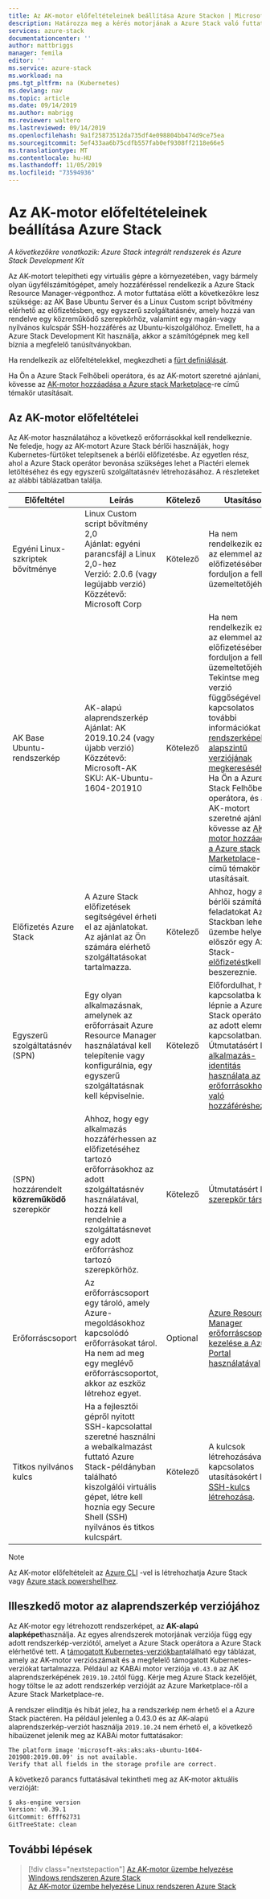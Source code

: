 ```yaml
---
title: Az AK-motor előfeltételeinek beállítása Azure Stackon | Microsoft Docs
description: Határozza meg a kérés motorjának a Azure Stack való futtatásának követelményeit.
services: azure-stack
documentationcenter: ''
author: mattbriggs
manager: femila
editor: ''
ms.service: azure-stack
ms.workload: na
pms.tgt_pltfrm: na (Kubernetes)
ms.devlang: nav
ms.topic: article
ms.date: 09/14/2019
ms.author: mabrigg
ms.reviewer: waltero
ms.lastreviewed: 09/14/2019
ms.openlocfilehash: 9a1f25873512da735df4e098804bb474d9ce75ea
ms.sourcegitcommit: 5ef433aa6b75cdfb557fab0ef9308ff2118e66e5
ms.translationtype: MT
ms.contentlocale: hu-HU
ms.lasthandoff: 11/05/2019
ms.locfileid: "73594936"
---
```

# <a name="set-up-the-prerequisites-for-the-aks-engine-on-azure-stack"></a>Az AK-motor előfeltételeinek beállítása Azure Stack

*A következőkre vonatkozik: Azure Stack integrált rendszerek és Azure Stack Development Kit*

Az AK-motort telepítheti egy virtuális gépre a környezetében, vagy bármely olyan ügyfélszámítógépet, amely hozzáféréssel rendelkezik a Azure Stack Resource Manager-végponthoz. A motor futtatása előtt a következőkre lesz szüksége: az AK Base Ubuntu Server és a Linux Custom script bővítmény elérhető az előfizetésben, egy egyszerű szolgáltatásnév, amely hozzá van rendelve egy közreműködő szerepkörhöz, valamint egy magán-vagy nyilvános kulcspár SSH-hozzáférés az Ubuntu-kiszolgálóhoz. Emellett, ha a Azure Stack Development Kit használja, akkor a számítógépnek meg kell bíznia a megfelelő tanúsítványokban.

Ha rendelkezik az előfeltételekkel, megkezdheti a [fürt definiálását](azure-stack-kubernetes-aks-engine-deploy-cluster.md).

Ha Ön a Azure Stack Felhőbeli operátora, és az AK-motort szeretné ajánlani, kövesse az [AK-motor hozzáadása a Azure stack Marketplace](../operator/azure-stack-aks-engine.md)-re című témakör utasításait.

## <a name="prerequisites-for-the-aks-engine"></a>Az AK-motor előfeltételei

Az AK-motor használatához a következő erőforrásokkal kell rendelkeznie. Ne feledje, hogy az AK-motort Azure Stack bérlői használják, hogy Kubernetes-fürtöket telepítsenek a bérlői előfizetésbe. Az egyetlen rész, ahol a Azure Stack operátor bevonása szükséges lehet a Piactéri elemek letöltéséhez és egy egyszerű szolgáltatásnév létrehozásához. A részleteket az alábbi táblázatban találja.

| Előfeltétel | Leírás | Kötelező | Utasítások |
| --- | --- | --- | --- |
| Egyéni Linux-szkriptek bővítménye | Linux Custom script bővítmény 2,0<br>Ajánlat: egyéni parancsfájl a Linux 2,0-hez<br>Verzió: 2.0.6 (vagy legújabb verzió)<br>Közzétevő: Microsoft Corp | Kötelező | Ha nem rendelkezik ezzel az elemmel az előfizetésében, forduljon a felhő üzemeltetőjéhez. |
| AK Base Ubuntu-rendszerkép | AK-alapú alaprendszerkép<br>Ajánlat: AK<br> 2019.10.24 (vagy újabb verzió)<br>Közzétevő: Microsoft-AK<br>SKU: AK-Ubuntu-1604-201910 | Kötelező | Ha nem rendelkezik ezzel az elemmel az előfizetésében, forduljon a felhő üzemeltetőjéhez. Tekintse meg a verzió függőségével kapcsolatos további információkat a [rendszerképek alapszintű verziójának megkereséséhez](#matching-engine-to-base-image-version).<br> Ha Ön a Azure Stack Felhőbeli operátora, és az AK-motort szeretné ajánlani, kövesse az [AK-motor hozzáadása a Azure stack Marketplace](../operator/azure-stack-aks-engine.md)-re című témakör utasításait. |
| Előfizetés Azure Stack | A Azure Stack előfizetések segítségével érheti el az ajánlatokat. Az ajánlat az Ön számára elérhető szolgáltatásokat tartalmazza. | Kötelező | Ahhoz, hogy a bérlői számítási feladatokat Azure Stackban lehessen üzembe helyezni, először egy Azure Stack- [előfizetést](https://docs.microsoft.com/azure-stack/user/azure-stack-subscribe-services)kell beszereznie. |
| Egyszerű szolgáltatásnév (SPN) |  Egy olyan alkalmazásnak, amelynek az erőforrásait Azure Resource Manager használatával kell telepítenie vagy konfigurálnia, egy egyszerű szolgáltatásnak kell képviselnie. | Kötelező | Előfordulhat, hogy kapcsolatba kell lépnie a Azure Stack operátorral az adott elemmel kapcsolatban.  Útmutatásért lásd: [alkalmazás-identitás használata az erőforrásokhoz való hozzáféréshez](https://docs.microsoft.com/azure-stack/operator/azure-stack-create-service-principals) |
| (SPN) hozzárendelt **közreműködő** szerepkör | Ahhoz, hogy egy alkalmazás hozzáférhessen az előfizetéséhez tartozó erőforrásokhoz az adott szolgáltatásnév használatával, hozzá kell rendelnie a szolgáltatásnevet egy adott erőforráshoz tartozó szerepkörhöz. | Kötelező | Útmutatásért lásd: [szerepkör társítása](https://docs.microsoft.com/azure-stack/operator/azure-stack-create-service-principals#assign-a-role) |
| Erőforráscsoport | Az erőforráscsoport egy tároló, amely Azure-megoldásokhoz kapcsolódó erőforrásokat tárol. Ha nem ad meg egy meglévő erőforráscsoportot, akkor az eszköz létrehoz egyet. | Optional | [Azure Resource Manager erőforráscsoportok kezelése a Azure Portal használatával](https://docs.microsoft.com/azure/azure-resource-manager/manage-resource-groups-portal) |
| Titkos nyilvános kulcs | Ha a fejlesztői gépről nyitott SSH-kapcsolattal szeretné használni a webalkalmazást futtató Azure Stack-példányban található kiszolgálói virtuális gépet, létre kell hoznia egy Secure Shell (SSH) nyilvános és titkos kulcspárt. | Kötelező | A kulcsok létrehozásával kapcsolatos utasításokért lásd: [SSH-kulcs létrehozása](https://docs.microsoft.com/azure-stack/user/azure-stack-dev-start-howto-ssh-public-key).|

> [!Note]  
> Az AK-motor előfeltételeit az [Azure CLI](https://docs.microsoft.com/azure-stack/user/azure-stack-version-profiles-azurecli2) -vel is létrehozhatja Azure Stack vagy [Azure stack powershellhez](https://docs.microsoft.com/azure-stack/operator/azure-stack-powershell-install).

## <a name="matching-engine-to-base-image-version"></a>Illeszkedő motor az alaprendszerkép verziójához

Az AK-motor egy létrehozott rendszerképet, az **AK-alapú alapképet**használja. Az egyes alrendszerek motorjának verziója függ egy adott rendszerkép-verziótól, amelyet a Azure Stack operátora a Azure Stack elérhetővé tett. A [támogatott Kubernetes-verziókban](https://github.com/Azure/aks-engine/blob/master/docs/topics/azure-stack.md#supported-kubernetes-versions)található egy táblázat, amely az AK-motor verziószámait és a megfelelő támogatott Kubernetes-verziókat tartalmazza. Például az KABAi motor verziója `v0.43.0` az AK alaprendszerképének `2019.10.24`tól függ. Kérje meg Azure Stack kezelőjét, hogy töltse le az adott rendszerkép verzióját az Azure Marketplace-ről a Azure Stack Marketplace-re.

A rendszer elindítja és hibát jelez, ha a rendszerkép nem érhető el a Azure Stack piactéren. Ha például jelenleg a 0.43.0 és az AK-alapú alaprendszerkép-verziót használja `2019.10.24` nem érhető el, a következő hibaüzenet jelenik meg az KABAi motor futtatásakor: 

```Text  
The platform image 'microsoft-aks:aks:aks-ubuntu-1604-201908:2019.08.09' is not available. 
Verify that all fields in the storage profile are correct.
```

A következő parancs futtatásával tekintheti meg az AK-motor aktuális verzióját:

```bash  
$ aks-engine version
Version: v0.39.1
GitCommit: 6fff62731
GitTreeState: clean
```

## <a name="next-steps"></a>További lépések

> [!div class="nextstepaction"]
> [Az AK-motor üzembe helyezése Windows rendszeren Azure Stack](azure-stack-kubernetes-aks-engine-deploy-windows.md)  
> [Az AK-motor üzembe helyezése Linux rendszeren Azure Stack](azure-stack-kubernetes-aks-engine-deploy-linux.md)